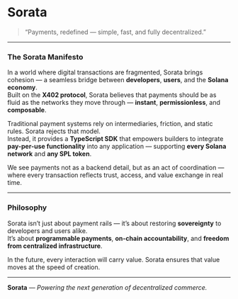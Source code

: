 # Sorata

> “Payments, redefined — simple, fast, and fully decentralized.”

---

### The Sorata Manifesto

In a world where digital transactions are fragmented, Sorata brings cohesion — a seamless bridge between **developers**, **users**, and the **Solana economy**.  
Built on the **X402 protocol**, Sorata believes that payments should be as fluid as the networks they move through — **instant**, **permissionless**, and **composable**.

Traditional payment systems rely on intermediaries, friction, and static rules. Sorata rejects that model.  
Instead, it provides a **TypeScript SDK** that empowers builders to integrate **pay-per-use functionality** into any application — supporting **every Solana network** and **any SPL token**.  

We see payments not as a backend detail, but as an act of coordination — where every transaction reflects trust, access, and value exchange in real time.

---

### Philosophy

Sorata isn’t just about payment rails — it’s about restoring **sovereignty** to developers and users alike.  
It’s about **programmable payments**, **on-chain accountability**, and **freedom from centralized infrastructure**.  

In the future, every interaction will carry value. Sorata ensures that value moves at the speed of creation.

---

**Sorata** — *Powering the next generation of decentralized commerce.*
